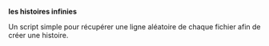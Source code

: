 <b>les histoires infinies </b>

Un script simple pour récupérer une ligne aléatoire de chaque fichier afin de créer une histoire.
